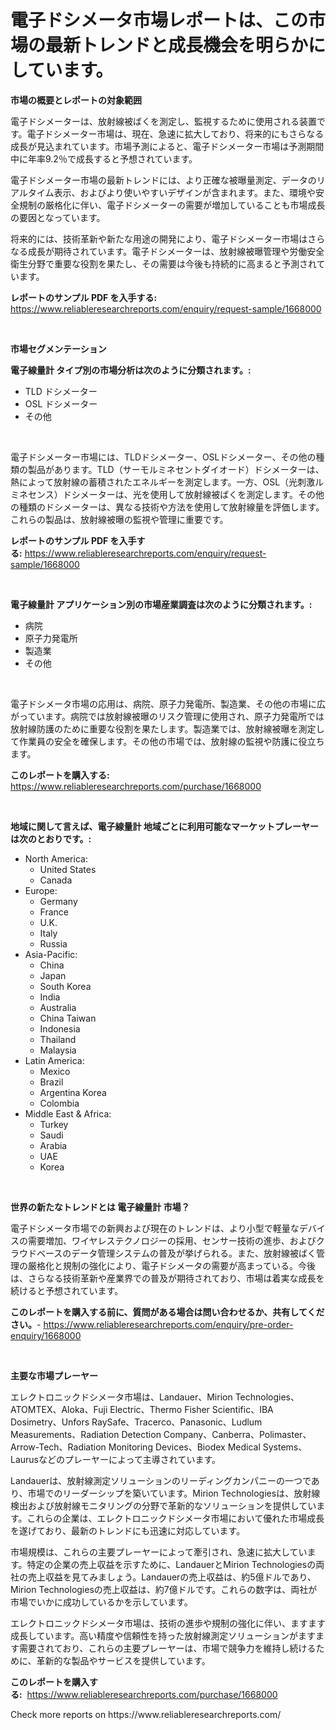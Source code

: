 <p><h1>電子ドシメータ市場レポートは、この市場の最新トレンドと成長機会を明らかにしています。</h1></p><p><strong>市場の概要とレポートの対象範囲</strong></p>
<p><p>電子ドシメーターは、放射線被ばくを測定し、監視するために使用される装置です。電子ドシメーター市場は、現在、急速に拡大しており、将来的にもさらなる成長が見込まれています。市場予測によると、電子ドシメーター市場は予測期間中に年率9.2％で成長すると予想されています。</p><p>電子ドシメーター市場の最新トレンドには、より正確な被曝量測定、データのリアルタイム表示、およびより使いやすいデザインが含まれます。また、環境や安全規制の厳格化に伴い、電子ドシメーターの需要が増加していることも市場成長の要因となっています。</p><p>将来的には、技術革新や新たな用途の開発により、電子ドシメーター市場はさらなる成長が期待されています。電子ドシメーターは、放射線被曝管理や労働安全衛生分野で重要な役割を果たし、その需要は今後も持続的に高まると予測されています。</p></p>
<p><strong>レポートのサンプル PDF を入手する:</strong> <a href="https://www.reliableresearchreports.com/enquiry/request-sample/1668000">https://www.reliableresearchreports.com/enquiry/request-sample/1668000</a></p>
<p>&nbsp;</p>
<p><strong>市場セグメンテーション</strong></p>
<p><strong>電子線量計 タイプ別の市場分析は次のように分類されます。:</strong></p>
<p><ul><li>TLD ドシメーター</li><li>OSL ドシメーター</li><li>その他</li></ul></p>
<p>&nbsp;</p>
<p><p>電子ドシメーター市場には、TLDドシメーター、OSLドシメーター、その他の種類の製品があります。TLD（サーモルミネセントダイオード）ドシメーターは、熱によって放射線の蓄積されたエネルギーを測定します。一方、OSL（光刺激ルミネセンス）ドシメーターは、光を使用して放射線被ばくを測定します。その他の種類のドシメーターは、異なる技術や方法を使用して放射線量を評価します。これらの製品は、放射線被曝の監視や管理に重要です。</p></p>
<p><strong>レポートのサンプル PDF を入手する:</strong>&nbsp;<a href="https://www.reliableresearchreports.com/enquiry/request-sample/1668000">https://www.reliableresearchreports.com/enquiry/request-sample/1668000</a></p>
<p>&nbsp;</p>
<p><strong> 電子線量計 アプリケーション別の市場産業調査は次のように分類されます。:</strong></p>
<p><ul><li>病院</li><li>原子力発電所</li><li>製造業</li><li>その他</li></ul></p>
<p>&nbsp;</p>
<p><p>電子ドシメータ市場の応用は、病院、原子力発電所、製造業、その他の市場に広がっています。病院では放射線被曝のリスク管理に使用され、原子力発電所では放射線防護のために重要な役割を果たします。製造業では、放射線被曝を測定して作業員の安全を確保します。その他の市場では、放射線の監視や防護に役立ちます。</p></p>
<p><strong>このレポートを購入する:</strong>&nbsp; <a href="https://www.reliableresearchreports.com/purchase/1668000">https://www.reliableresearchreports.com/purchase/1668000</a></p>
<p>&nbsp;</p>
<p><strong>地域に関して言えば、電子線量計 地域ごとに利用可能なマーケットプレーヤーは次のとおりです。:</strong></p>
<p><ul>
    <li>
        North America:
        <ul>
            <li>United States</li>
            <li>Canada</li>
        </ul>
    </li>
    <li>
        Europe:
        <ul>
            <li>Germany</li>
            <li>France</li>
            <li>U.K.</li>
            <li>Italy</li>
            <li>Russia</li>
        </ul>
    </li>
    <li>
        Asia-Pacific:
        <ul>
            <li>China</li>
            <li>Japan</li>
            <li>South Korea</li>
            <li>India</li>
            <li>Australia</li>
            <li>China Taiwan</li>
            <li>Indonesia</li>
            <li>Thailand</li>
            <li>Malaysia</li>
        </ul>
    </li>
    <li>
        Latin America:
        <ul>
            <li>Mexico</li>
            <li>Brazil</li>
            <li>Argentina Korea</li>
            <li>Colombia</li>
        </ul>
    </li>
    <li>
        Middle East & Africa:
        <ul>
            <li>Turkey</li>
            <li>Saudi</li>
            <li>Arabia</li>
            <li>UAE</li>
            <li>Korea</li>
        </ul>
    </li>
    </ul></p>
<p>&nbsp;</p>
<p><strong>世界の新たなトレンドとは 電子線量計 市場？</strong></p>
<p><p>電子ドシメータ市場での新興および現在のトレンドは、より小型で軽量なデバイスの需要増加、ワイヤレステクノロジーの採用、センサー技術の進歩、およびクラウドベースのデータ管理システムの普及が挙げられる。また、放射線被ばく管理の厳格化と規制の強化により、電子ドシメータの需要が高まっている。今後は、さらなる技術革新や産業界での普及が期待されており、市場は着実な成長を続けると予想されています。</p></p>
<p><strong>このレポートを購入する前に、質問がある場合は問い合わせるか、共有してください。</strong>- <a href="https://www.reliableresearchreports.com/enquiry/pre-order-enquiry/1668000">https://www.reliableresearchreports.com/enquiry/pre-order-enquiry/1668000</a></p>
<p>&nbsp;</p>
<p><strong>主要な市場プレーヤー</strong></p>
<p><p>エレクトロニックドシメータ市場は、Landauer、Mirion Technologies、ATOMTEX、Aloka、Fuji Electric、Thermo Fisher Scientific、IBA Dosimetry、Unfors RaySafe、Tracerco、Panasonic、Ludlum Measurements、Radiation Detection Company、Canberra、Polimaster、Arrow-Tech、Radiation Monitoring Devices、Biodex Medical Systems、Laurusなどのプレーヤーによって主導されています。</p><p>Landauerは、放射線測定ソリューションのリーディングカンパニーの一つであり、市場でのリーダーシップを築いています。Mirion Technologiesは、放射線検出および放射線モニタリングの分野で革新的なソリューションを提供しています。これらの企業は、エレクトロニックドシメータ市場において優れた市場成長を遂げており、最新のトレンドにも迅速に対応しています。</p><p>市場規模は、これらの主要プレーヤーによって牽引され、急速に拡大しています。特定の企業の売上収益を示すために、LandauerとMirion Technologiesの両社の売上収益を見てみましょう。Landauerの売上収益は、約5億ドルであり、Mirion Technologiesの売上収益は、約7億ドルです。これらの数字は、両社が市場でいかに成功しているかを示しています。</p><p>エレクトロニックドシメータ市場は、技術の進歩や規制の強化に伴い、ますます成長しています。高い精度や信頼性を持った放射線測定ソリューションがますます需要されており、これらの主要プレーヤーは、市場で競争力を維持し続けるために、革新的な製品やサービスを提供しています。</p></p>
<p><strong>このレポートを購入する:</strong>&nbsp;&nbsp;<a href="https://www.reliableresearchreports.com/purchase/1668000">https://www.reliableresearchreports.com/purchase/1668000</a></p>
<p>Check more reports on https://www.reliableresearchreports.com/</p>